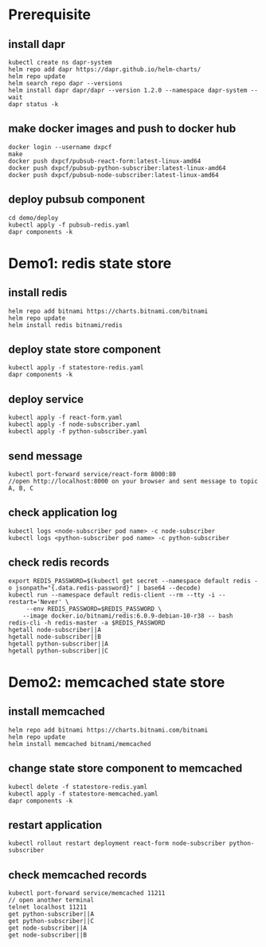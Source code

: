 # Prerequisite
## install dapr
```
kubectl create ns dapr-system
helm repo add dapr https://dapr.github.io/helm-charts/
helm repo update
helm search repo dapr --versions
helm install dapr dapr/dapr --version 1.2.0 --namespace dapr-system --wait
dapr status -k
```

## make docker images and push to docker hub
```
docker login --username dxpcf
make
docker push dxpcf/pubsub-react-form:latest-linux-amd64
docker push dxpcf/pubsub-python-subscriber:latest-linux-amd64
docker push dxpcf/pubsub-node-subscriber:latest-linux-amd64
```

## deploy pubsub component
```
cd demo/deploy
kubectl apply -f pubsub-redis.yaml
dapr components -k
```

# Demo1: redis state store
## install redis
```
helm repo add bitnami https://charts.bitnami.com/bitnami
helm repo update
helm install redis bitnami/redis
```

## deploy state store component
```
kubectl apply -f statestore-redis.yaml
dapr components -k
```

## deploy service
```
kubectl apply -f react-form.yaml
kubectl apply -f node-subscriber.yaml
kubectl apply -f python-subscriber.yaml
```

## send message
```
kubectl port-forward service/react-form 8000:80
//open http://localhost:8000 on your browser and sent message to topic A, B, C
```

## check application log
```
kubectl logs <node-subscriber pod name> -c node-subscriber
kubectl logs <python-subscriber pod name> -c python-subscriber
```

## check redis records
```
export REDIS_PASSWORD=$(kubectl get secret --namespace default redis -o jsonpath="{.data.redis-password}" | base64 --decode)
kubectl run --namespace default redis-client --rm --tty -i --restart='Never' \
     --env REDIS_PASSWORD=$REDIS_PASSWORD \
    --image docker.io/bitnami/redis:6.0.9-debian-10-r38 -- bash
redis-cli -h redis-master -a $REDIS_PASSWORD
hgetall node-subscriber||A
hgetall node-subscriber||B
hgetall python-subscriber||A
hgetall python-subscriber||C
```

# Demo2: memcached state store

## install memcached
```
helm repo add bitnami https://charts.bitnami.com/bitnami
helm repo update
helm install memcached bitnami/memcached
```

## change state store component to memcached
```
kubectl delete -f statestore-redis.yaml
kubectl apply -f statestore-memcached.yaml
dapr components -k
```

## restart application
```
kubectl rollout restart deployment react-form node-subscriber python-subscriber
```

## check memcached records
```
kubectl port-forward service/memcached 11211
// open another terminal
telnet localhost 11211
get python-subscriber||A
get python-subscriber||C
get node-subscriber||A
get node-subscriber||B
```